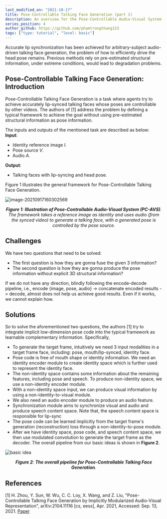 ```yaml
---
last_modified_on: "2021-10-17"
title: Pose-Controllable Talking Face Generation (part 1)
description: An overview for the Pose-Controllable Audio-Visual System (PC-AVS) framework.
series_position: 4
author_github: https://github.com/phamtrongthang123
tags: ["type: tutorial", "level: basic"]
---
```


Accurate lip synchronization has been achieved for arbitrary-subject audio-driven talking face generation, the problem of how to efficiently drive the head pose remains. Previous methods rely on pre-estimated structural information, under extreme conditions, would lead to degradation problems.

## Pose-Controllable Talking Face Generation: Introduction
Pose-Controllable Talking Face Generation is a task where agents try to achieve accurately lip-synced talking faces whose poses are controllable by other videos. The authors of [1] address the problem by defining a typical framework to achieve the goal without using pre-estimated structural information as pose information.

The inputs and outputs of the mentioned task are described as below:
**Input**:
- Identity reference image $I$.
- Pose source $V$.
- Audio $A$.

**Output**:
-  Talking faces with lip-syncing and head pose.

Figure 1 illustrates the general framework for Pose-Controllable Talking Face Generation.

![image-20210917160302569](https://i.imgur.com/5mjb8rJ.png)

*<center>**Figure 1**: **Illustration of Pose-Controllable Audio-Visual System (PC-AVS)**. The framework takes a reference image as identity and uses audio (from the synced video) to generate a talking face, with a generated pose is controlled by the pose source.</center>*

## Challenges
We have two questions that need to be solved:
- The first question is how they are gonna fuse the given 3 information?
- The second question is how they are gonna produce the pose information without explicit 3D structural information?

If we do not have any direction, blindly following the encode-decode pipeline, i.e., encode {image, pose, audio} -> concatenate encoded results -> decode, almost does not help us achieve good results. Even if it works, we cannot explain how.

## Solutions
So to solve the aforementioned two questions, the authors [1] try to integrate implicit low-dimension pose code into the typical framework as learnable complementary information. Specifically,

- To generate the target frame, intuitively we need 3 input modalities in a target frame face, including: pose, mouth/lip-synced, identity face.
- Pose code is free of mouth shape or identity information. We need an identity encoder module to create identity space which is further used to represent the identity face.
- The non-identity space contains some information about the remaining features, including pose and speech. To produce non-identity space, we use a non-identity encoder module.
- With a non-identity space input, we can produce visual information by using a non-identity-to-visual module.
- We also need an audio encoder module to produce an audio feature.
- Synchronization module aims to synchronize visual and audio and produce speech content space. Note that, the speech content space is responsible for lip-sync
- The pose code can be learned implicitly from the target frame's generation (reconstruction) loss through a non-identity-to-pose module.
- After we have identity space, pose code, and speech content space, we then use modulated convolution to generate the target frame as the decoder. The overall pipeline from our basic ideas is shown in **Figure 2**.

![basic idea](https://i.imgur.com/35jTdlV.jpg)
*<center>**Figure 2**: **The overall pipeline for Pose-Controllable Talking Face Generation**. </center>*

## References

[1] H. Zhou, Y. Sun, W. Wu, C. C. Loy, X. Wang, and Z. Liu, "Pose-Controllable Talking Face Generation by Implicitly Modularized Audio-Visual Representation", arXiv:2104.11116 [cs, eess], Apr. 2021, Accessed: Sep. 13, 2021. [Paper](http://arxiv.org/abs/2104.11116)
